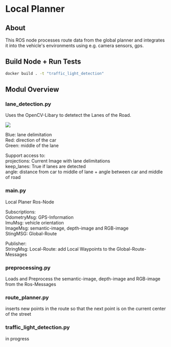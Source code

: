 
# Local Planner

## About
This ROS node processes route data from the global planner and integrates
it into the vehicle's environments using e.g. camera sensors, gps.

## Build Node + Run Tests

```sh
docker build . -t "traffic_light_detection"
```

## Modul Overview

### lane_detection.py

Uses the OpenCV-Libary to detetect the Lanes of the Road.

![](/home/daniel/paf21-1/imgs/Lane_detection.png)

Blue: lane delimitation<br />
Red: direction of the car<br />
Green: middle of the lane<br />

Support access to:<br />
projections: Current Image with lane delimitations<br />
keep_lanes: True if lanes are detected<br />
angle: distance from car to middle of lane + angle between car and middle of road<br />

### main.py

Local Planer Ros-Node<br />

Subscriptions:<br />
OdometryMsg: GPS-Information<br />
ImuMsg: vehicle orientation<br />
ImageMsg: semantic-image, depth-image and RGB-image<br />
StingMSG: Global-Route<br />

Publisher:<br />
StringMsg: Local-Route: add Local Waypoints to the Global-Route-Messages

### preprocessing.py

Loads and Preprocess the semantic-image, depth-image and RGB-image from the Ros-Messages

### route_planner.py

inserts new points in the route so that the next point is on the current center of the street

### traffic_light_detection.py

in progress